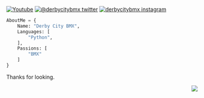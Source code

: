 [![Youtube](https://img.shields.io/badge/-YOUTUBE-informational?style=for-the-badge\&logo=youtube\&logoColor=white\&color=red)](https://youtube.com/derbycitybmx/) [![@derbycitybmx twitter](https://img.shields.io/badge/-TWITTER-informational?style=for-the-badge\&logo=twitter\&logoColor=white\&color=blue)](https://x.com/derbycitybmx/) [![derbycitybmx instagram](https://img.shields.io/badge/-INSTAGRAM-informational?style=for-the-badge\&logo=instagram\&logoColor=white\&color=orange)](https://www.instagram.com/derbycitybmx/)

```python
AboutMe = {
    Name: "Derby City BMX",
    Languages: [
        "Python",
    ],
    Passions: [
        "BMX"
    ]
}
```

Thanks for looking.




<img align="right" src="https://komarev.com/ghpvc/?username=derbycitybmx">
